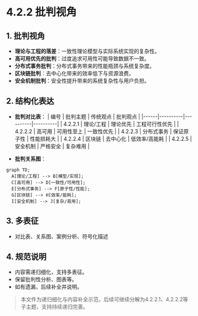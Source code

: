 # 4.2.2 批判视角

## 1. 批判视角

- **理论与工程的落差**：一致性理论模型与实际系统实现的复杂性。
- **高可用优先的批判**：过度追求可用性可能导致数据不一致。
- **分布式事务批判**：分布式事务带来的性能瓶颈与系统复杂度。
- **区块链批判**：去中心化带来的效率低下与资源浪费。
- **安全机制批判**：安全性提升带来的系统复杂性与用户负担。

## 2. 结构化表达

- **批判对比表**：
| 编号 | 批判主题 | 传统观点 | 批判观点 |
|------|----------|----------|----------|
| 4.2.2.1 | 理论/工程 | 理论优先 | 工程可行性优先 |
| 4.2.2.2 | 高可用 | 可用性至上 | 一致性优先 |
| 4.2.2.3 | 分布式事务 | 保证原子性 | 性能损耗大 |
| 4.2.2.4 | 区块链 | 去中心化 | 低效率/高能耗 |
| 4.2.2.5 | 安全机制 | 严格安全 | 复杂难用 |

- **批判关系图**：
```mermaid
graph TD;
  A[理论/工程] --> B[模型/实现];
  C[高可用] --> D[一致性/可用性];
  E[分布式事务] --> F[原子性/性能];
  G[区块链] --> H[效率/能耗];
  I[安全机制] --> J[复杂/易用];
```

## 3. 多表征

- 对比表、关系图、案例分析、符号化描述

## 4. 规范说明

- 内容需递归细化，支持多表征。
- 保留批判性分析、图表等。
- 如有遗漏，后续补全并说明。

> 本文件为递归细化与内容补全示范，后续可继续分解为4.2.2.1、4.2.2.2等子主题，支持持续递归完善。
